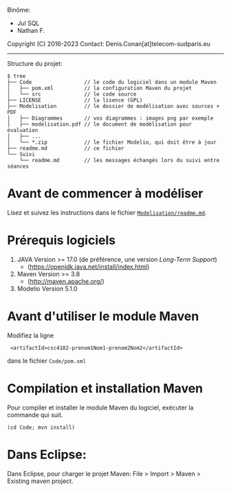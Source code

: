 Binôme:
- Jul SQL
- Nathan F.

Copyright (C) 2016-2023
Contact: Denis.Conan[at]telecom-sudparis.eu

----

Structure du projet:
```
$ tree
├── Code                 // le code du logiciel dans un module Maven
│   ├── pom.xml          // la configuration Maven du projet
│   └── src              // le code source
├── LICENSE              // la lisence (GPL)
├── Modelisation         // le dossier de modélisation avec sources + PDF
│   ├── Diagrammes       // vos diagrammes : images png par exemple
│   ├── modelisation.pdf // le document de modélisation pour évaluation
│   ├── ...
│   └── *.zip            // le fichier Modelio, qui doit être à jour
├── readme.md            // ce fichier
└── Suivi
    └── readme.md        // les messages échangés lors du suivi entre séances
```

# Avant de commencer à modéliser

Lisez et suivez les instructions dans le fichier [`Modelisation/readme.md`](Modelisation/readme.md).

# Prérequis logiciels

1. JAVA Version >= 17.0 (de préférence, une version *Long-Term Support*)
    * (https://openjdk.java.net/install/index.html)
2. Maven Version >= 3.8
    * (http://maven.apache.org/)
3. Modelio Version 5.1.0

# Avant d'utiliser le module Maven

Modifiez la ligne
```
 <artifactId>csc4102-prenom1Nom1-prenom2Nom2</artifactId>
```
dans le fichier `Code/pom.xml`

# Compilation et installation Maven

Pour compiler et installer le module Maven du logiciel, exécuter la commande qui suit.

```
(cd Code; mvn install)
```

# Dans Eclipse:

Dans Eclipse, pour charger le projet Maven: File > Import > Maven > Existing maven project.
